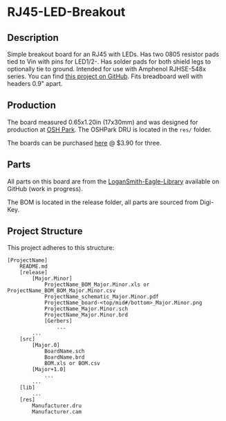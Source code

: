 # RJ45-LED-Breakout

## Description

Simple breakout board for an RJ45 with LEDs. Has two 0805 resistor pads tied to Vin with pins for LED1/2-. Has solder pads for both shield legs to optionally tie to ground. Intended for use with Amphenol RJHSE-548x series. You can find [this project on GitHub](https://github.com/nslogan/RJ45-LED-Breakout). Fits breadboard well with headers 0.9" apart.

## Production

The board measured 0.65x1.20in (17x30mm) and was designed for production at [OSH Park](https://www.oshpark.com/). The OSHPark DRU is located in the `res/` folder.

The boards can be purchased [here](https://www.oshpark.com/shared_projects/6Iadx5r2) @ $3.90 for three.

## Parts

All parts on this board are from the [LoganSmith-Eagle-Library](https://github.com/nslogan/LoganSmith-Eagle-Library) available on GitHub (work in progress).

The BOM is located in the release folder, all parts are sourced from Digi-Key.

## Project Structure

This project adheres to this structure:

	[ProjectName]
		README.md
		[release]
			[Major.Minor]
				ProjectName_BOM_Major.Minor.xls or ProjectName_BOM_BOM_Major.Minor.csv
				ProjectName_schematic_Major.Minor.pdf
				ProjectName_board-<top/mid#/bottom>_Major.Minor.png
				ProjectName_Major.Minor.sch
				ProjectName_Major.Minor.brd
				[Gerbers]
					...
			...
		[src]
			[Major.0]
				BoardName.sch
				BoardName.brd
				BOM.xls or BOM.csv
			[Major+1.0]
				...
			...
		[lib]
			...
		[res]
			Manufacturer.dru
			Manufacturer.cam